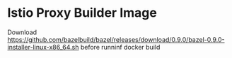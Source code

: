 # Istio Proxy Builder Image

Download https://github.com/bazelbuild/bazel/releases/download/0.9.0/bazel-0.9.0-installer-linux-x86_64.sh before runninf docker build


